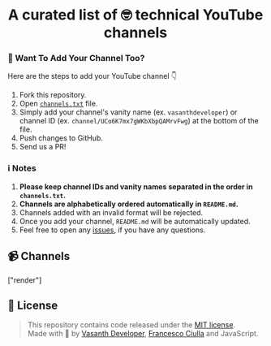 <h1 align="center">A curated list of 🤓 technical YouTube channels</h1>

### 🚀 Want To Add Your Channel Too?

Here are the steps to add your YouTube channel 👇

1. Fork this repository.
2. Open [`channels.txt`](https://github.com/FrancescoXX/Youtubers/blob/master/channels.txt) file.
3. Simply add your channel's vanity name (ex. `vasanthdeveloper`) or channel ID (ex. `channel/UCo6K7mx7gWKbXbpQAMrvFwg`) at the bottom of the file.
4. Push changes to GitHub.
5. Send us a PR!

### ℹ️ Notes

1. **Please keep channel IDs and vanity names separated in the order in `channels.txt`.**
2. **Channels are alphabetically ordered automatically in `README.md`.**
2. Channels added with an invalid format will be rejected.
3. Once you add your channel, `README.md` will be automatically updated.
4. Feel free to open any [issues](https://github.com/FrancescoXX/Youtubers/issues), if you have any questions.

## 📹 Channels
<!-- This is a placeholder 👇 that will be replaced
by src/build/index.js -->
["render"]

## 📜 License
> This repository contains code released under the [MIT license](LICENSE.md). <br> Made with 💖 by [Vasanth Developer](https://vasanth.tech/twitter), [Francesco Ciulla](https://twitter.com/FrancescoCiull4) and JavaScript.
